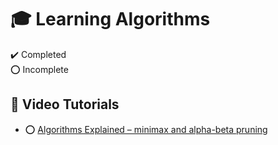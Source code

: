 # :mortar_board: Learning Algorithms

:heavy_check_mark: Completed  
:o: Incomplete

## :beginner: Video Tutorials

- :o: [Algorithms Explained – minimax and alpha-beta pruning](minimax-and-alpha-beta-pruning/)
